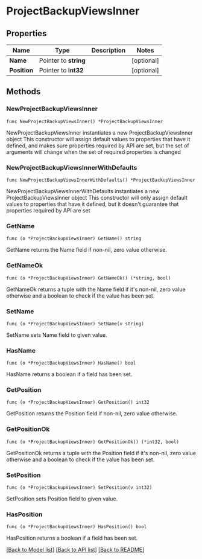 # ProjectBackupViewsInner

## Properties

Name | Type | Description | Notes
------------ | ------------- | ------------- | -------------
**Name** | Pointer to **string** |  | [optional] 
**Position** | Pointer to **int32** |  | [optional] 

## Methods

### NewProjectBackupViewsInner

`func NewProjectBackupViewsInner() *ProjectBackupViewsInner`

NewProjectBackupViewsInner instantiates a new ProjectBackupViewsInner object
This constructor will assign default values to properties that have it defined,
and makes sure properties required by API are set, but the set of arguments
will change when the set of required properties is changed

### NewProjectBackupViewsInnerWithDefaults

`func NewProjectBackupViewsInnerWithDefaults() *ProjectBackupViewsInner`

NewProjectBackupViewsInnerWithDefaults instantiates a new ProjectBackupViewsInner object
This constructor will only assign default values to properties that have it defined,
but it doesn't guarantee that properties required by API are set

### GetName

`func (o *ProjectBackupViewsInner) GetName() string`

GetName returns the Name field if non-nil, zero value otherwise.

### GetNameOk

`func (o *ProjectBackupViewsInner) GetNameOk() (*string, bool)`

GetNameOk returns a tuple with the Name field if it's non-nil, zero value otherwise
and a boolean to check if the value has been set.

### SetName

`func (o *ProjectBackupViewsInner) SetName(v string)`

SetName sets Name field to given value.

### HasName

`func (o *ProjectBackupViewsInner) HasName() bool`

HasName returns a boolean if a field has been set.

### GetPosition

`func (o *ProjectBackupViewsInner) GetPosition() int32`

GetPosition returns the Position field if non-nil, zero value otherwise.

### GetPositionOk

`func (o *ProjectBackupViewsInner) GetPositionOk() (*int32, bool)`

GetPositionOk returns a tuple with the Position field if it's non-nil, zero value otherwise
and a boolean to check if the value has been set.

### SetPosition

`func (o *ProjectBackupViewsInner) SetPosition(v int32)`

SetPosition sets Position field to given value.

### HasPosition

`func (o *ProjectBackupViewsInner) HasPosition() bool`

HasPosition returns a boolean if a field has been set.


[[Back to Model list]](../README.md#documentation-for-models) [[Back to API list]](../README.md#documentation-for-api-endpoints) [[Back to README]](../README.md)


